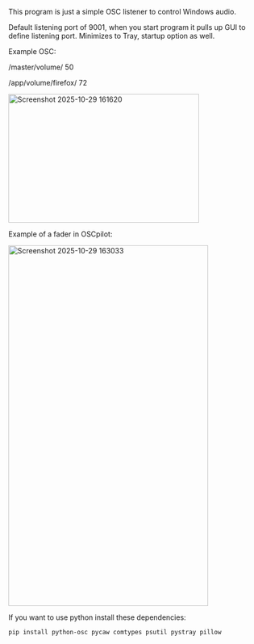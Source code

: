 This program is just a simple OSC listener to control Windows audio.

Default listening port of 9001, when you start program it pulls up GUI to define listening port. Minimizes to Tray, startup option as well.


Example OSC:

/master/volume/ 50

/app/volume/firefox/ 72


<img width="378" height="255" alt="Screenshot 2025-10-29 161620" src="https://github.com/user-attachments/assets/a026178e-cd48-4f31-8730-195729179651" />


Example of a fader in OSCpilot:

<img width="396" height="715" alt="Screenshot 2025-10-29 163033" src="https://github.com/user-attachments/assets/04d9ad28-5c74-463b-ab72-892287f0ee1b" />


If you want to use python install these dependencies: 
    
    pip install python-osc pycaw comtypes psutil pystray pillow 



